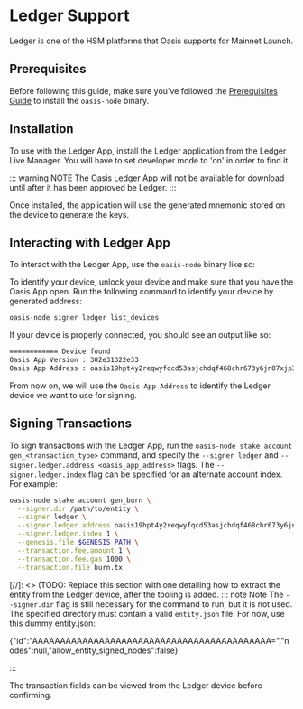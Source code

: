 # Ledger Support

Ledger is one of the HSM platforms that Oasis supports for Mainnet Launch.

## Prerequisites

Before following this guide, make sure you've followed the [Prerequisites
Guide](./prerequisites.md) to install the `oasis-node` binary.

## Installation

To use with the Ledger App, install the Ledger application from
the Ledger Live Manager. You will have to set developer mode to 'on' in order
to find it.

::: warning NOTE
The Oasis Ledger App will not be available for download until after it has been
approved be Ledger.
:::

Once installed, the application will use the generated mnemonic stored on the
device to generate the keys.

## Interacting with Ledger App

To interact with the Ledger App, use the `oasis-node` binary like so:

To identify your device, unlock your device and make sure that you have the
Oasis App open. Run the following command to identify your device by generated
address:

```bash
oasis-node signer ledger list_devices
```

If your device is properly connected, you should see an output like so:

```bash
============ Device found
Oasis App Version : 302e31322e33
Oasis App Address : oasis19hpt4y2reqwyfqcd53asjchdqf468chr673y6jn07xjp36w32jlscf0me
```

From now on, we will use the `Oasis App Address` to identify the Ledger device
we want to use for signing.

## Signing Transactions

To sign transactions with the Ledger App, run the `oasis-node stake account
gen_<transaction_type>` command, and specify the `--signer ledger` and
`--signer.ledger.address <oasis_app_address>` flags. The
`--signer.ledger.index` flag can be specified for an alternate account index.
For example:

```bash
oasis-node stake account gen_burn \
  --signer.dir /path/to/entity \
  --signer ledger \
  --signer.ledger.address oasis19hpt4y2reqwyfqcd53asjchdqf468chr673y6jn07xjp36w32jlscf0me \
  --signer.ledger.index 1 \
  --genesis.file $GENESIS_PATH \
  --transaction.fee.amount 1 \
  --transaction.fee.gas 1000 \
  --transaction.file burn.tx
```
[//]: <> (TODO: Replace this section with one detailing how to extract the entity from the Ledger device, after the tooling is added.
::: note Note
The `--signer.dir` flag is still necessary for the command to run, but it is
not used. The specified directory must contain a valid `entity.json` file. For now,
use this dummy entity.json:

{"id":"AAAAAAAAAAAAAAAAAAAAAAAAAAAAAAAAAAAAAAAAAAA=","nodes":null,"allow_entity_signed_nodes":false}

:::

The transaction fields can be viewed from the Ledger device before confirming.
